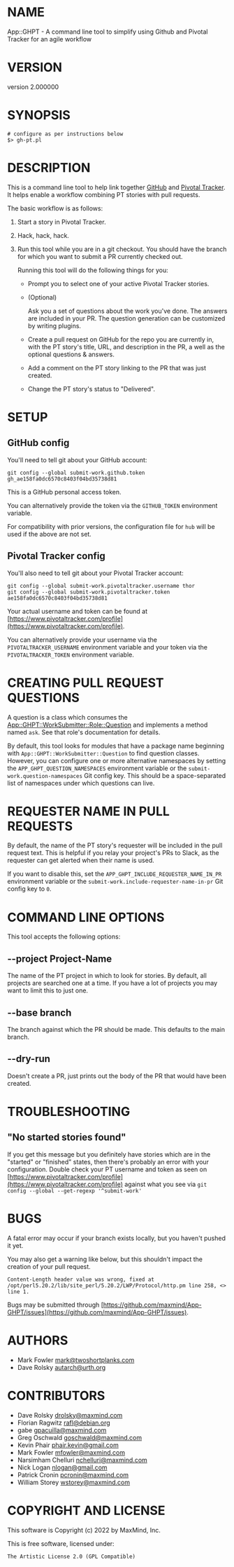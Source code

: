 # NAME

App::GHPT - A command line tool to simplify using Github and Pivotal Tracker for an agile workflow

# VERSION

version 2.000000

# SYNOPSIS

    # configure as per instructions below
    $> gh-pt.pl

# DESCRIPTION

This is a command line tool to help link together
[GitHub](https://github.com/) and [Pivotal
Tracker](https://www.pivotaltracker.com/). It helps enable a workflow combining
PT stories with pull requests.

The basic workflow is as follows:

1. Start a story in Pivotal Tracker.
2. Hack, hack, hack.
3. Run this tool while you are in a git checkout. You should have the branch for
which you want to submit a PR currently checked out.

    Running this tool will do the following things for you:

    - Prompt you to select one of your active Pivotal Tracker stories.
    - (Optional)

        Ask you a set of questions about the work you've done. The answers are
        included in your PR. The question generation can be customized by writing
        plugins.

    - Create a pull request on GitHub for the repo you are currently in, with the PT
    story's title, URL, and description in the PR, a well as the optional
    questions & answers.
    - Add a comment on the PT story linking to the PR that was just created.
    - Change the PT story's status to "Delivered".

# SETUP

## GitHub config

You'll need to tell git about your GitHub account:

    git config --global submit-work.github.token gh_ae158fa0dc6570c8403f04bd35738d81

This is a GitHub personal access token.

You can alternatively provide the token via the `GITHUB_TOKEN` environment variable.

For compatibility with prior versions, the configuration file for `hub` will be
used if the above are not set.

## Pivotal Tracker config

You'll also need to tell git about your Pivotal Tracker account:

    git config --global submit-work.pivotaltracker.username thor
    git config --global submit-work.pivotaltracker.token ae158fa0dc6570c8403f04bd35738d81

Your actual username and token can be found at
[https://www.pivotaltracker.com/profile](https://www.pivotaltracker.com/profile).

You can alternatively provide your username via the `PIVOTALTRACKER_USERNAME`
environment variable and your token via the `PIVOTALTRACKER_TOKEN` environment
variable.

# CREATING PULL REQUEST QUESTIONS

A question is a class which consumes the
[App::GHPT::WorkSubmitter::Role::Question](https://metacpan.org/pod/App%3A%3AGHPT%3A%3AWorkSubmitter%3A%3ARole%3A%3AQuestion) and implements a method named
`ask`. See that role's documentation for details.

By default, this tool looks for modules that have a package name beginning
with `App::GHPT::WorkSubmitter::Question` to find question classes. However,
you can configure one or more alternative namespaces by setting the
`APP_GHPT_QUESTION_NAMESPACES` environment variable or the
`submit-work.question-namespaces` Git config key. This should be a
space-separated list of namespaces under which questions can live.

# REQUESTER NAME IN PULL REQUESTS

By default, the name of the PT story's requester will be included in the pull
request text. This is helpful if you relay your project's PRs to Slack, as the
requester can get alerted when their name is used.

If you want to disable this, set the `APP_GHPT_INCLUDE_REQUESTER_NAME_IN_PR`
environment variable or the `submit-work.include-requester-name-in-pr` Git
config key to `0`.

# COMMAND LINE OPTIONS

This tool accepts the following options:

## --project Project-Name

The name of the PT project in which to look for stories. By default, all
projects are searched one at a time. If you have a lot of projects you may
want to limit this to just one.

## --base branch

The branch against which the PR should be made. This defaults to the main
branch.

## --dry-run

Doesn't create a PR, just prints out the body of the PR that would have been
created.

# TROUBLESHOOTING

## "No started stories found"

If you get this message but you definitely have stories which are in the
"started" or "finished" states, then there's probably an error with your
configuration. Double check your PT username and token as seen on
[https://www.pivotaltracker.com/profile](https://www.pivotaltracker.com/profile) against what you see via `git
config --global --get-regexp '^submit-work'`

# BUGS

A fatal error may occur if your branch exists locally, but you haven't pushed it yet.

You may also get a warning like below, but this shouldn't impact the creation of your pull request.

    Content-Length header value was wrong, fixed at /opt/perl5.20.2/lib/site_perl/5.20.2/LWP/Protocol/http.pm line 258, <> line 1.

Bugs may be submitted through [https://github.com/maxmind/App-GHPT/issues](https://github.com/maxmind/App-GHPT/issues).

# AUTHORS

- Mark Fowler <mark@twoshortplanks.com>
- Dave Rolsky <autarch@urth.org>

# CONTRIBUTORS

- Dave Rolsky <drolsky@maxmind.com>
- Florian Ragwitz <rafl@debian.org>
- gabe <gpacuilla@maxmind.com>
- Greg Oschwald <goschwald@maxmind.com>
- Kevin Phair <phair.kevin@gmail.com>
- Mark Fowler <mfowler@maxmind.com>
- Narsimham Chelluri <nchelluri@maxmind.com>
- Nick Logan <nlogan@gmail.com>
- Patrick Cronin <pcronin@maxmind.com>
- William Storey <wstorey@maxmind.com>

# COPYRIGHT AND LICENSE

This software is Copyright (c) 2022 by MaxMind, Inc.

This is free software, licensed under:

    The Artistic License 2.0 (GPL Compatible)

